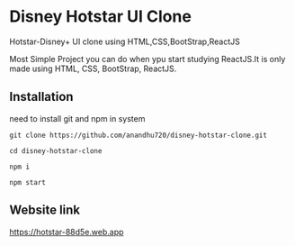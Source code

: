 # Disney Hotstar UI Clone

Hotstar-Disney+ UI clone using HTML,CSS,BootStrap,ReactJS

Most Simple Project you can do when ypu start studying ReactJS.It is only made using HTML, CSS, BootStrap, ReactJS.

## Installation

need to install git and npm in system

```
git clone https://github.com/anandhu720/disney-hotstar-clone.git

cd disney-hotstar-clone

npm i

npm start

```

## Website link

https://hotstar-88d5e.web.app

